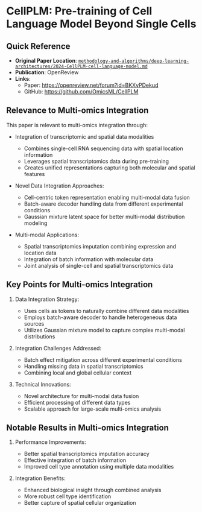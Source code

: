 # CellPLM: Pre-training of Cell Language Model Beyond Single Cells

## Quick Reference
- **Original Paper Location**: [`methodology-and-algorithms/deep-learning-architectures/2024-CellPLM-cell-language-model.md`](../../../methodology-and-algorithms/deep-learning-architectures/2024-CellPLM-cell-language-model.md)
- **Publication**: OpenReview
- **Links**: 
  - Paper: https://openreview.net/forum?id=BKXvPDekud
  - GitHub: https://github.com/OmicsML/CellPLM

## Relevance to Multi-omics Integration
This paper is relevant to multi-omics integration through:
- Integration of transcriptomic and spatial data modalities
  * Combines single-cell RNA sequencing data with spatial location information
  * Leverages spatial transcriptomics data during pre-training
  * Creates unified representations capturing both molecular and spatial features

- Novel Data Integration Approaches:
  * Cell-centric token representation enabling multi-modal data fusion
  * Batch-aware decoder handling data from different experimental conditions
  * Gaussian mixture latent space for better multi-modal distribution modeling

- Multi-modal Applications:
  * Spatial transcriptomics imputation combining expression and location data
  * Integration of batch information with molecular data
  * Joint analysis of single-cell and spatial transcriptomics data

## Key Points for Multi-omics Integration
1. Data Integration Strategy:
   - Uses cells as tokens to naturally combine different data modalities
   - Employs batch-aware decoder to handle heterogeneous data sources
   - Utilizes Gaussian mixture model to capture complex multi-modal distributions

2. Integration Challenges Addressed:
   - Batch effect mitigation across different experimental conditions
   - Handling missing data in spatial transcriptomics
   - Combining local and global cellular context

3. Technical Innovations:
   - Novel architecture for multi-modal data fusion
   - Efficient processing of different data types
   - Scalable approach for large-scale multi-omics analysis

## Notable Results in Multi-omics Integration
1. Performance Improvements:
   - Better spatial transcriptomics imputation accuracy
   - Effective integration of batch information
   - Improved cell type annotation using multiple data modalities

2. Integration Benefits:
   - Enhanced biological insight through combined analysis
   - More robust cell type identification
   - Better capture of spatial cellular organization
